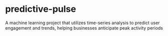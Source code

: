 # predictive-pulse
A machine learning project that utilizes time-series analysis to predict user engagement and trends, helping businesses anticipate peak activity periods
